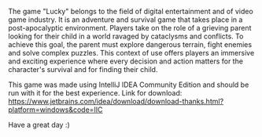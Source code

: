 The game "Lucky" belongs to the field of digital entertainment and of video game industry. It is an adventure and survival game that takes place in a post-apocalyptic environment. 
Players take on the role of a grieving parent looking for their child in a world ravaged by cataclysms and conflicts.
To achieve this goal, the parent must explore dangerous terrain, fight enemies and solve complex puzzles. 
This context of use offers players an immersive and exciting experience where every decision and action matters for the character's survival and for finding their child.

This game was made using IntelliJ IDEA Community Edition and should be run with it for the best experience. Link for download: https://www.jetbrains.com/idea/download/download-thanks.html?platform=windows&code=IIC 

Have a great day :)
